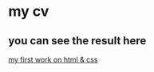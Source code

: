 # my cv

## you can see the result here

[my first work on html & css](https://w1t1uv.github.io//html-course/)
